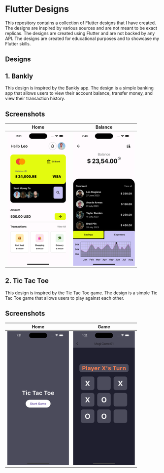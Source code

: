 # Flutter Designs

This repository contains a collection of Flutter designs that I have created. The designs are inspired by various sources and are not meant to be exact replicas. The designs are created using Flutter and are not backed by any API. The designs are created for educational purposes and to showcase my Flutter skills.

## Designs


## 1. Bankly

This design is inspired by the Bankly app. The design is a simple banking app that allows users to view their account balance, transfer money, and view their transaction history.

## Screenshots

| **Home** | **Balance** |
|:-----------------------:|:-----------------------:|
| <img src="./screenshots/s1.png" width="200"> | <img src="./screenshots/s2.png" width="200"> |


## 2. Tic Tac Toe

This design is inspired by the Tic Tac Toe game. The design is a simple Tic Tac Toe game that allows users to play against each other.

## Screenshots

| **Home** | **Game** |
|:-----------------------:|:-----------------------:|
| <img src="./screenshots/s3.png" width="200"> | <img src="./screenshots/s4.png" width="200"> |